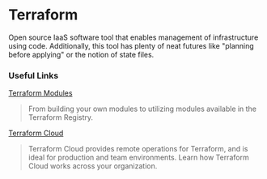 # Terraform

Open source IaaS software tool that enables management of infrastructure using code. Additionally, this tool has plenty of neat futures like "planning before applying" or the notion of state files.

### Useful Links

[Terraform Modules](https://learn.hashicorp.com/tutorials/terraform/module-use?in=terraform/modules)
> From building your own modules to utilizing modules available in the Terraform Registry.

[Terraform Cloud](https://www.terraform.io/cloud/how-it-works)
> Terraform Cloud provides remote operations for Terraform, and is ideal for production and team environments. Learn how Terraform Cloud works across your organization.